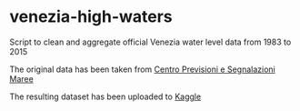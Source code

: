 # venezia-high-waters

Script to clean and aggregate official Venezia water level data from 1983 to 2015

The original data has been taken from [Centro Previsioni e Segnalazioni Maree](http://www.comune.venezia.it/archivio/25419)

The resulting dataset has been uploaded to [Kaggle](https://www.kaggle.com/lbronchal/venezia)

